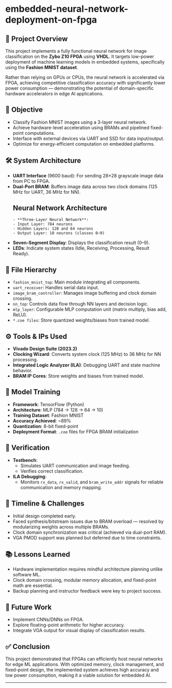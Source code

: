 # embedded-neural-network-deployment-on-fpga

## 📌 Project Overview

This project implements a fully functional neural network for image classification on the **Zybo Z10 FPGA** using **VHDL**. It targets low-power deployment of machine learning models in embedded systems, specifically using the **Fashion MNIST dataset**.

Rather than relying on GPUs or CPUs, the neural network is accelerated via FPGA, achieving competitive classification accuracy with significantly lower power consumption — demonstrating the potential of domain-specific hardware accelerators in edge AI applications.

## 🎯 Objective

- Classify Fashion MNIST images using a 3-layer neural network.
- Achieve hardware-level acceleration using BRAMs and pipelined fixed-point computations.
- Interface with external devices via UART and SSD for data input/output.
- Optimize for energy-efficient computation on embedded platforms.

## 🛠️ System Architecture

- **UART Interface** (9600 baud): For sending 28×28 grayscale image data from PC to FPGA.
- **Dual-Port BRAM**: Buffers image data across two clock domains (125 MHz for UART, 36 MHz for NN).
  ## Neural Network Architecture
      - **Three-Layer Neural Network**:
      - Input Layer: 784 neurons
      - Hidden Layers: 128 and 64 neurons
      - Output Layer: 10 neurons (classes 0–9)
- **Seven-Segment Display**: Displays the classification result (0–9).
- **LEDs**: Indicate system states (Idle, Receiving, Processing, Result Ready).

## 📁 File Hierarchy

- `fashion_mnist_top`: Main module integrating all components.
- `uart_receiver`: Handles serial data input.
- `image_bram_controller`: Manages image buffering and clock domain crossing.
- `nn_top`: Controls data flow through NN layers and decision logic.
- `mlp_layer`: Configurable MLP computation unit (matrix multiply, bias add, ReLU).
- `*.coe files`: Store quantized weights/biases from trained model.

## ⚙️ Tools & IPs Used

- **Vivado Design Suite (2023.2)**
- **Clocking Wizard**: Converts system clock (125 MHz) to 36 MHz for NN processing.
- **Integrated Logic Analyzer (ILA)**: Debugging UART and state machine behavior.
- **BRAM IP Cores**: Store weights and biases from trained model.

## 🧠 Model Training

- **Framework**: TensorFlow (Python)
- **Architecture**: MLP (784 → 128 → 64 → 10)
- **Training Dataset**: Fashion MNIST
- **Accuracy Achieved**: ~89%
- **Quantization**: 8-bit fixed-point
- **Deployment Format**: `.coe` files for FPGA BRAM initialization

## 🧪 Verification

- **Testbench**:
  - Simulates UART communication and image feeding.
  - Verifies correct classification.
- **ILA Debugging**:
  - Monitors `rx_data`, `rx_valid`, and `bram_write_addr` signals for reliable communication and memory mapping.

## 📆 Timeline & Challenges

- Initial design completed early.
- Faced synthesis/bitstream issues due to BRAM overload — resolved by modularizing weights across multiple BRAMs.
- Clock domain synchronization was critical (achieved via dual-port RAM).
- VGA PMOD support was planned but deferred due to time constraints.

## 📚 Lessons Learned

- Hardware implementation requires mindful architecture planning unlike software ML.
- Clock domain crossing, modular memory allocation, and fixed-point math are essential.
- Backup planning and instructor feedback were key to project success.

## 🔮 Future Work

- Implement CNNs/DNNs on FPGA.
- Explore floating-point arithmetic for higher accuracy.
- Integrate VGA output for visual display of classification results.

## ✅ Conclusion

This project demonstrated that FPGAs can efficiently host neural networks for edge ML applications. With optimized memory, clock management, and fixed-point design, the implemented system achieves high accuracy and low power consumption, making it a viable solution for embedded AI.

---
